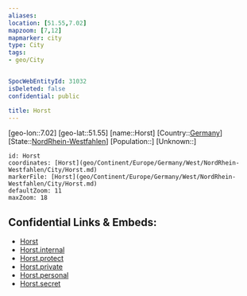 ```yaml
---
aliases: 
location: [51.55,7.02]
mapzoom: [7,12] 
mapmarker: city 
type: City
tags:
- geo/City


SpocWebEntityId: 31032
isDeleted: false
confidential: public

title: Horst
---
```

[geo-lon::7.02]
[geo-lat::51.55]
[name::Horst]
[Country::[Germany](geo/Continent/Europe/Germany.md)]
[State::[NordRhein-Westfahlen](NordRhein-Westfahlen)]
[Population::]
[Unknown::]


```leaflet
id: Horst
coordinates: [Horst](geo/Continent/Europe/Germany/West/NordRhein-Westfahlen/City/Horst.md)
markerFile: [Horst](geo/Continent/Europe/Germany/West/NordRhein-Westfahlen/City/Horst.md)
defaultZoom: 11 
maxZoom: 18
```


## Confidential Links & Embeds: 
- [Horst](../../../../../../../../_public/geo/Continent/Europe/Germany/West/NordRhein-Westfahlen/City/Horst.md) 
- [Horst.internal](../../../../../../../../_internal/geo/Continent/Europe/Germany/West/NordRhein-Westfahlen/City/Horst.internal.md) 
- [Horst.protect](../../../../../../../../_protect/geo/Continent/Europe/Germany/West/NordRhein-Westfahlen/City/Horst.protect.md) 
- [Horst.private](../../../../../../../../_private/geo/Continent/Europe/Germany/West/NordRhein-Westfahlen/City/Horst.private.md) 
- [Horst.personal](../../../../../../../../_personal/geo/Continent/Europe/Germany/West/NordRhein-Westfahlen/City/Horst.personal.md) 
- [Horst.secret](../../../../../../../../_secret/geo/Continent/Europe/Germany/West/NordRhein-Westfahlen/City/Horst.secret.md) 
